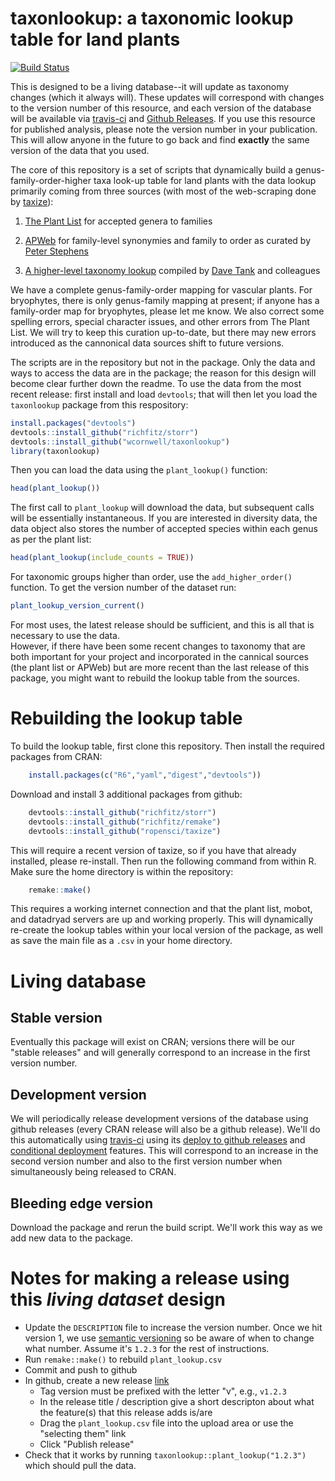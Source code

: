 # taxonlookup: a taxonomic lookup table for land plants

[![Build Status](https://travis-ci.org/wcornwell/taxonlookup.png?branch=master)](https://travis-ci.org/wcornwell/taxonlookup)

This is designed to be a living database--it will update as taxonomy changes (which it always will). These updates will correspond with changes to the version number of this resource, and each version of the database will be available via [travis-ci](http://travis-ci.org) and [Github Releases](http://docs.travis-ci.com/user/deployment/releases/). If you use this resource for published analysis, please note the version number in your publication.  This will allow anyone in the future to go back and find **exactly** the same version of the data that you used.
 
The core of this repository is a set of scripts that dynamically build a genus-family-order-higher taxa look-up table for land plants with the data lookup primarily coming from three sources (with most of the web-scraping done by [taxize](https://github.com/ropensci/taxize)): 

1. [The Plant List](http://www.theplantlist.org/) for accepted genera to families

2. [APWeb](http://www.mobot.org/MOBOT/research/APweb/) for family-level synonymies and family to order as curated by [Peter Stephens](http://www.umsl.edu/~biology/About%20the%20Department/Faculty/stevens.html)

3. [A higher-level taxonomy lookup](http://datadryad.org/resource/doi:10.5061/dryad.63q27.2/1.1) compiled by [Dave Tank](http://phylodiversity.net/dtank/Tank_Lab/Tank_Lab.html) and colleagues

We have a complete genus-family-order mapping for vascular plants. For bryophytes, there is only genus-family mapping at present; if anyone has a family-order map for bryophytes, please let me know. We also correct some spelling errors, special character issues, and other errors from The Plant List.  We will try to keep this curation up-to-date, but there may new errors introduced as the cannonical data sources shift to future versions.  

The scripts are in the repository but not in the package.  Only the data and ways to access the data are in the package; the reason for this design will become clear further down the readme.  To use the data from the most recent release: first install and load `devtools`; that will then let you load the `taxonlookup` package from this respository:

```r
install.packages("devtools")
devtools::install_github("richfitz/storr")
devtools::install_github("wcornwell/taxonlookup")
library(taxonlookup)
```

Then you can load the data using the `plant_lookup()` function:

```r
head(plant_lookup())
```

The first call to `plant_lookup` will download the data, but subsequent calls will be essentially instantaneous.  If you are interested in diversity data, the data object also stores the number of accepted species within each genus as per the plant list:

```r
head(plant_lookup(include_counts = TRUE))
```

For taxonomic groups higher than order, use the `add_higher_order()` function.  To get the version number of the dataset run:

```r
plant_lookup_version_current()
```

For most uses, the latest release should be sufficient, and this is all that is necessary to use the data.  
However, if there have been some recent changes to taxonomy  that are both important for your project and incorporated in the cannical sources (the plant list or APWeb) but are more recent than the last release of this package, you might want to rebuild the lookup table from the sources. 

# Rebuilding the lookup table

To build the lookup table, first clone this repository.  Then install the required packages from CRAN:

```r
	install.packages(c("R6","yaml","digest","devtools"))
```

Download and install 3 additional packages from github:    

```r
	devtools::install_github("richfitz/storr")
	devtools::install_github("richfitz/remake")
	devtools::install_github("ropensci/taxize")
```

This will require a recent version of taxize, so if you have that already installed, please re-install.  Then run the following command from within R.  Make sure the home directory is within the repository:

```r
	remake::make()
```	

This requires a working internet connection and that the plant list, mobot, and datadryad servers are up and working properly.  This will dynamically re-create the lookup tables within your local version of the package, as well as save the main file as a `.csv` in your home directory.

# Living database

## Stable version

Eventually this package will exist on CRAN; versions there will be our "stable releases" and will generally correspond to an increase in the first version number.

## Development version

We will periodically release development versions of the database using github releases (every CRAN release will also be a github release).  We'll do this automatically using [travis-ci](http://travis-ci.org) using its [deploy to github releases](http://docs.travis-ci.com/user/deployment/releases/) and [conditional deployment](http://docs.travis-ci.com/user/deployment/#Conditional-Releases-with-on%3A) features.  This will correspond to an increase in the second version number and also to the first version number when simultaneously being released to CRAN.

## Bleeding edge version

Download the package and rerun the build script.  We'll work this way as we add new data to the package.

# Notes for making a release using this *living dataset* design

* Update the `DESCRIPTION` file to increase the version number.  Once we hit version 1, we use [semantic versioning](http://semver.org/) so be aware of when to change what number.  Assume it's `1.2.3` for the rest of instructions.
* Run `remake::make()` to rebuild `plant_lookup.csv`
* Commit and push to github
* In github, create a new release [link](https://github.com/wcornwell/taxonlookup/releases/new)
  - Tag version must be prefixed with the letter "v", e.g., `v1.2.3`
  - In the release title / description give a short descripton about what the feature(s) that this release adds is/are
  - Drag the `plant_lookup.csv` file into the upload area or use the "selecting them" link
  - Click "Publish release"
* Check that it works by running `taxonlookup::plant_lookup("1.2.3")` which should pull the data.
